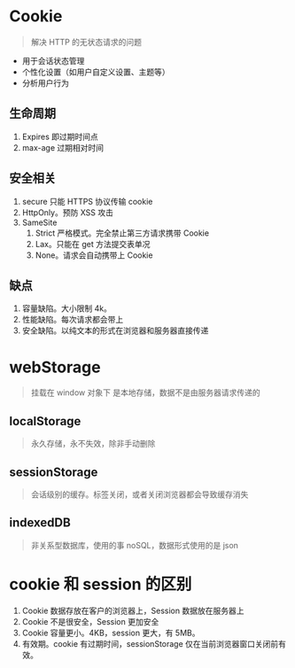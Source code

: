 # Cookie

> 解决 HTTP 的无状态请求的问题

- 用于会话状态管理
- 个性化设置（如用户自定义设置、主题等）
- 分析用户行为

## 生命周期

1. Expires 即过期时间点
2. max-age 过期相对时间

## 安全相关

1. secure 只能 HTTPS 协议传输 cookie
2. HttpOnly。预防 XSS 攻击
3. SameSite
   1. Strict 严格模式。完全禁止第三方请求携带 Cookie
   2. Lax。只能在 get 方法提交表单况
   3. None。请求会自动携带上 Cookie

## 缺点

1. 容量缺陷。大小限制 4k。
2. 性能缺陷。每次请求都会带上
3. 安全缺陷。以纯文本的形式在浏览器和服务器直接传递

# webStorage

> 挂载在 window 对象下
> 是本地存储，数据不是由服务器请求传递的

## localStorage

> 永久存储，永不失效，除非手动删除

## sessionStorage

> 会话级别的缓存。标签关闭，或者关闭浏览器都会导致缓存消失

## indexedDB

> 非关系型数据库，使用的事 noSQL，数据形式使用的是 json

# cookie 和 session 的区别

1. Cookie 数据存放在客户的浏览器上，Session 数据放在服务器上
2. Cookie 不是很安全，Session 更加安全
3. Cookie 容量更小。4KB，session 更大，有 5MB。
4. 有效期。cookie 有过期时间，sessionStorage 仅在当前浏览器窗口关闭前有效。
